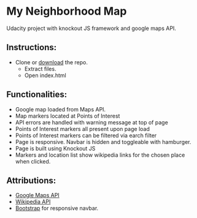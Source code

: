 # My Neighborhood Map

Udacity project with knockout JS framework and google maps API.

## Instructions:
* Clone or [download](https://github.com/william251082/My_Neighborhood_Map) the repo.
  * Extract files.
  * Open index.html

## Functionalities:
* Google map loaded from Maps API.
* Map markers located at Points of Interest
* API errors are handled with warning message at top of page
* Points of Interest markers all present upon page load
* Points of Interest markers can be filtered via earch filter
* Page is responsive.  Navbar is hidden and toggleable with hamburger.
* Page is built using Knockout JS
* Markers and location list show wikipedia links for the chosen place when clicked.

## Attributions:
* [Google Maps API](https://developers.google.com/maps/)
* [Wikipedia API](https://www.mediawiki.org/wiki/API:Main_page)
* [Bootstrap](https://startbootstrap.com/template-overviews/simple-sidebar) for responsive navbar.
